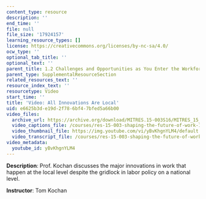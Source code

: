 ```yaml
---
content_type: resource
description: ''
end_time: ''
file: null
file_size: '17924157'
learning_resource_types: []
license: https://creativecommons.org/licenses/by-nc-sa/4.0/
ocw_type: ''
optional_tab_title: ''
optional_text: ''
parent_title: 1.2 Challenges and Opportunities as You Enter the Workforce
parent_type: SupplementalResourceSection
related_resources_text: ''
resource_index_text: ''
resourcetype: Video
start_time: ''
title: 'Video: All Innovations Are Local'
uid: e6625b3d-e19d-2f78-6bf4-7bfed5a66b00
video_files:
  archive_url: https://archive.org/download/MITRES.15-003S16/MITRES_15_003S16_1-2-8_360p.mp4
  video_captions_file: /courses/res-15-003-shaping-the-future-of-work-15-662x-spring-2016/e8bfeb085d2e56209c9b6f4cb5d858b3_yBvKhgnYLM4.vtt
  video_thumbnail_file: https://img.youtube.com/vi/yBvKhgnYLM4/default.jpg
  video_transcript_file: /courses/res-15-003-shaping-the-future-of-work-15-662x-spring-2016/e3326583f0c40bc6a91571488374f47d_yBvKhgnYLM4.pdf
video_metadata:
  youtube_id: yBvKhgnYLM4
---
```


**Description**: Prof. Kochan discusses the major innovations in work that happen at the local level despite the gridlock in labor policy on a national level.

**Instructor**: Tom Kochan

